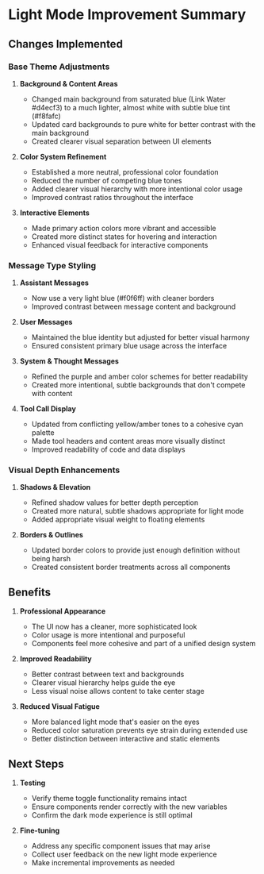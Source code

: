 # Light Mode Improvement Summary

## Changes Implemented

### Base Theme Adjustments

1. **Background & Content Areas**
   - Changed main background from saturated blue (Link Water #d4ecf3) to a much lighter, almost white with subtle blue tint (#f8fafc)
   - Updated card backgrounds to pure white for better contrast with the main background
   - Created clearer visual separation between UI elements

2. **Color System Refinement**
   - Established a more neutral, professional color foundation
   - Reduced the number of competing blue tones
   - Added clearer visual hierarchy with more intentional color usage
   - Improved contrast ratios throughout the interface

3. **Interactive Elements**
   - Made primary action colors more vibrant and accessible
   - Created more distinct states for hovering and interaction
   - Enhanced visual feedback for interactive components

### Message Type Styling

1. **Assistant Messages**
   - Now use a very light blue (#f0f6ff) with cleaner borders
   - Improved contrast between message content and background

2. **User Messages**
   - Maintained the blue identity but adjusted for better visual harmony
   - Ensured consistent primary blue usage across the interface

3. **System & Thought Messages**
   - Refined the purple and amber color schemes for better readability
   - Created more intentional, subtle backgrounds that don't compete with content

4. **Tool Call Display**
   - Updated from conflicting yellow/amber tones to a cohesive cyan palette
   - Made tool headers and content areas more visually distinct
   - Improved readability of code and data displays

### Visual Depth Enhancements

1. **Shadows & Elevation**
   - Refined shadow values for better depth perception
   - Created more natural, subtle shadows appropriate for light mode
   - Added appropriate visual weight to floating elements

2. **Borders & Outlines**
   - Updated border colors to provide just enough definition without being harsh
   - Created consistent border treatments across all components

## Benefits

1. **Professional Appearance**
   - The UI now has a cleaner, more sophisticated look
   - Color usage is more intentional and purposeful
   - Components feel more cohesive and part of a unified design system

2. **Improved Readability**
   - Better contrast between text and backgrounds
   - Clearer visual hierarchy helps guide the eye
   - Less visual noise allows content to take center stage

3. **Reduced Visual Fatigue**
   - More balanced light mode that's easier on the eyes
   - Reduced color saturation prevents eye strain during extended use
   - Better distinction between interactive and static elements

## Next Steps

1. **Testing**
   - Verify theme toggle functionality remains intact
   - Ensure components render correctly with the new variables
   - Confirm the dark mode experience is still optimal

2. **Fine-tuning**
   - Address any specific component issues that may arise
   - Collect user feedback on the new light mode experience
   - Make incremental improvements as needed